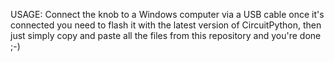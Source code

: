 USAGE: 
Connect the knob to a Windows computer via a USB cable once it's connected you need to flash it with the latest version of CircuitPython, then just simply copy and paste all the files from this repository and you're done ;-)
